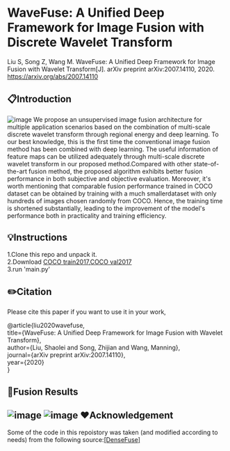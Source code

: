 WaveFuse: A Unified Deep Framework for Image Fusion with Discrete Wavelet Transform
=====
Liu S, Song Z, Wang M. WaveFuse: A Unified Deep Framework for Image Fusion with Wavelet Transform[J]. arXiv preprint arXiv:2007.14110, 2020.
https://arxiv.org/abs/2007.14110

:clipboard:Introduction
-----

![image](https://github.com/moveERIC/WaveFuse/raw/master/figures/network.png)
We propose an unsupervised image fusion architecture for multiple application scenarios based on the combination of multi-scale discrete wavelet transform through regional energy  and deep learning. To our best knowledge, this is the first time the conventional image fusion method has been combined with deep learning. The useful information of feature maps can be utilized adequately through multi-scale discrete wavelet transform in our proposed method.Compared with other state-of-the-art fusion method, the proposed algorithm exhibits better fusion performance in both subjective and objective evaluation. Moreover, it's worth mentioning that comparable fusion performance trained in COCO dataset can be obtained by training with a much smallerdataset with only hundreds of images chosen randomly from COCO. Hence, the training time is shortened substantially, leading to the improvement of the model's performance both in practicality and training efficiency.

:bulb:Instructions
-----
1.Clone this repo and unpack it.<br>
2.Download [COCO train2017](http://images.cocodataset.org/zips/train2017.zip),[COCO val2017](http://images.cocodataset.org/zips/val2017.zip)<br>
3.run 'main.py'


:pencil2:Citation
-----
Please cite this paper if you want to use it in your work,

@article{liu2020wavefuse,<br>
  title={WaveFuse: A Unified Deep Framework for Image Fusion with Wavelet Transform},<br>
  author={Liu, Shaolei and Song, Zhijian and Wang, Manning},<br>
  journal={arXiv preprint arXiv:2007.14110},<br>
  year={2020}<br>
}

:triangular_flag_on_post:Fusion Results
-----
![image](https://github.com/moveERIC/WaveFuse/raw/master/figures/source_images.png)
![image](https://github.com/moveERIC/WaveFuse/raw/master/figures/fusion_results.png)
:heart:Acknowledgement
-----
Some of the code in this repoistory was taken (and modified according to needs) from the following source:[[DenseFuse]](https://github.com/xsxjtu/densefuse_pytorch)
